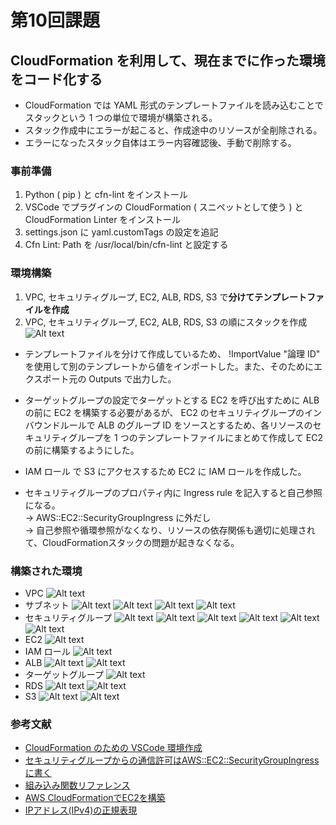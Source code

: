 # 第10回課題
## CloudFormation を利用して、現在までに作った環境をコード化する
- CloudFormation では YAML 形式のテンプレートファイルを読み込むことで スタックという 1 つの単位で環境が構築される。
- スタック作成中にエラーが起こると、作成途中のリソースが全削除される。
- エラーになったスタック自体はエラー内容確認後、手動で削除する。
### 事前準備
1. Python ( pip ) と cfn-lint をインストール
2. VSCode でプラグインの CloudFormation ( スニペットとして使う ) と CloudFormation Linter をインストール
3. settings.json に yaml.customTags の設定を追記
4. Cfn Lint: Path を /usr/local/bin/cfn-lint と設定する
### 環境構築
1. VPC, セキュリティグループ, EC2, ALB, RDS, S3 で**分けてテンプレートファイルを作成**
2. VPC, セキュリティグループ, EC2, ALB, RDS, S3 の順にスタックを作成
![Alt text](images_lec10/lecture10/stacks_lec10.png)
- テンプレートファイルを分けて作成しているため、 !ImportValue "論理 ID" を使用して別のテンプレートから値をインポートした。また、そのためにエクスポート元の Outputs で出力した。  

- ターゲットグループの設定でターゲットとする EC2 を呼び出すために ALB の前に EC2 を構築する必要があるが、 EC2 のセキュリティグループのインバウンドルールで ALB のグループ ID をソースとするため、各リソースのセキュリティグループを 1 つのテンプレートファイルにまとめて作成して EC2 の前に構築するようにした。  

- IAM ロール で S3 にアクセスするため EC2 に IAM ロールを作成した。  

- セキュリティグループのプロパティ内に Ingress rule を記入すると自己参照になる。  
→ AWS::EC2::SecurityGroupIngress に外だし  
→  自己参照や循環参照がなくなり、リソースの依存関係も適切に処理されて、CloudFormationスタックの問題が起きなくなる。
  
### 構築された環境 
- VPC
![Alt text](images_lec10/lecture10/vpc_lec10.png)
- サブネット
![Alt text](images_lec10/lecture10/publicSubnet_1a_lec10.png)
![Alt text](images_lec10/lecture10/publicSubnet_1c_lec10.png)
![Alt text](images_lec10/lecture10/privateSubnet_1a_lec10.png)
![Alt text](images_lec10/lecture10/privateSubnet_1c_lec10.png)
- セキュリティグループ
![Alt text](images_lec10/lecture10/secGroup_alb_inbound_lec10.png)
![Alt text](images_lec10/lecture10/secGroup_alb_outbound_lec10.png)
![Alt text](images_lec10/lecture10/secGroup_ec2_inbound_lec10_v2.png)
![Alt text](images_lec10/lecture10/secGroup_ec2_outbound_lec10.png)
![Alt text](images_lec10/lecture10/secGroup_rds_inbound_lec10.png)
![Alt text](images_lec10/lecture10/secGroup_rds_outbound_lec10.png)
- EC2
![Alt text](images_lec10/lecture10/ec2_lec10.png)
- IAM ロール
![Alt text](images_lec10/lecture10/iamRole_lec10.png)
- ALB
![Alt text](images_lec10/lecture10/alb_lec10.png)
![Alt text](images_lec10/lecture10/alb_mapping_lec10.png)
- ターゲットグループ
![Alt text](images_lec10/lecture10/targetGroup_lec10.png)
- RDS
![Alt text](images_lec10/lecture10/rds_lec10.png)
![Alt text](images_lec10/lecture10/rds_property_lec10.png)
- S3
![Alt text](images_lec10/lecture10/s3Bucket_lec10.png)
![Alt text](images_lec10/lecture10/s3Bucket_policy_lec10.png)
### 参考文献
- [CloudFormation のための VSCode 環境作成](https://coffee-nominagara.com/cloudformation-vscode-plugins)
- [セキュリティグループからの通信許可はAWS::EC2::SecurityGroupIngressに書く](https://qiita.com/tsukamoto/items/b37975f7e6db6ee8e4dd)
- [組み込み関数リファレンス](https://docs.aws.amazon.com/ja_jp/AWSCloudFormation/latest/UserGuide/intrinsic-function-reference.html)
- [AWS CloudFormationでEC2を構築](https://qiita.com/tyoshitake/items/c5176c0ef4de8d7cf5d8)
- [IPアドレス(IPv4)の正規表現](https://www.javadrive.jp/regex-basic/sample/index4.html)